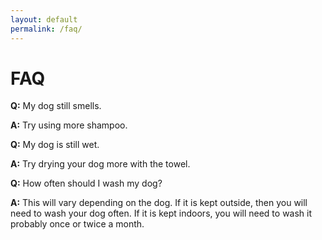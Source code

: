 ```yaml
---
layout: default
permalink: /faq/
---
```


# FAQ
 
**Q:** My dog still smells. 

**A:** Try using more shampoo.

**Q:** My dog is still wet. 

**A:** Try drying your dog more with the towel.

**Q:** How often should I wash my dog?

**A:** This will vary depending on the dog. If it is kept outside, then you will need to wash your dog often. If it is kept indoors, you will need to wash it probably once or twice a month.

